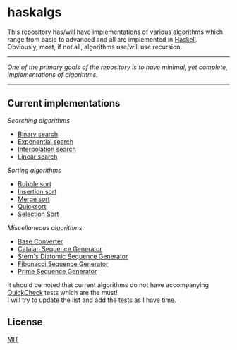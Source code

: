 # haskalgs

This repository has/will have implementations of various algorithms which range from basic to advanced and all are implemented in [Haskell](https://www.haskell.org/). Obviously, most, if not all, algorithms use/will use recursion.

---

_One of the primary goals of the repository is to have minimal, yet complete, implementations of algorithms._

---

## Current implementations
_Searching algorithms_
* [Binary search](https://github.com/oniani/haskalgs/blob/master/src/searching/BinarySearch.hs)
* [Exponential search](https://github.com/oniani/haskalgs/blob/master/src/searching/ExponentialSearch.hs)
* [Interpolation search](https://github.com/oniani/haskalgs/blob/master/src/searching/InterpolationSearch.hs)
* [Linear search](https://github.com/oniani/haskalgs/blob/master/src/searching/LinearSearch.hs)

_Sorting algorithms_
* [Bubble sort](https://github.com/oniani/haskalgs/blob/master/src/sorting/BubbleSort.hs)
* [Insertion sort](https://github.com/oniani/haskalgs/blob/master/src/sorting/InsertionSort.hs)
* [Merge sort](https://github.com/oniani/haskalgs/blob/master/src/sorting/MergeSort.hs)
* [Quicksort](https://github.com/oniani/haskalgs/blob/master/src/sorting/Quicksort.hs)
* [Selection Sort](https://github.com/oniani/haskalgs/blob/master/src/sorting/SelectionSort.hs)

_Miscellaneous algorithms_
* [Base Converter](https://github.com/oniani/haskalgs/blob/master/src/miscellaneous/BaseConverter.hs)
* [Catalan Sequence Generator](https://github.com/oniani/haskalgs/blob/master/src/miscellaneous/CatalanGenerator.hs)
* [Stern's Diatomic Sequence Generator](https://github.com/oniani/haskalgs/blob/master/src/miscellaneous/DiatomicGenerator.hs)
* [Fibonacci Sequence Generator](https://github.com/oniani/haskalgs/blob/master/src/miscellaneous/FibonacciGenerator.hs)
* [Prime Sequence Generator](https://github.com/oniani/haskalgs/blob/master/src/miscellaneous/PrimeGenerator.hs)


It should be noted that current algorithms do not have accompanying [QuickCheck](http://hackage.haskell.org/package/QuickCheck) tests which are the must!  
I will try to update the list and add the tests as I have time.

## License
[MIT](https://github.com/oniani/haskalgs/blob/master/LICENSE)
